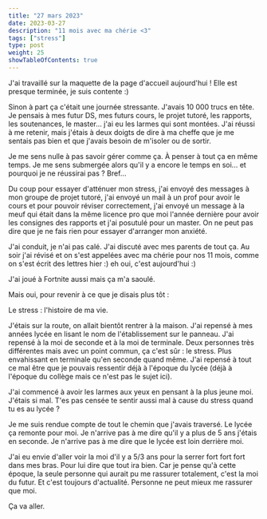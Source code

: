 ```yaml
---
title: "27 mars 2023"
date: 2023-03-27
description: "11 mois avec ma chérie <3"
tags: ["stress"]
type: post
weight: 25
showTableOfContents: true
---
```


J'ai travaillé sur la maquette de la page d'accueil aujourd'hui ! Elle est presque terminée, je suis contente :)

Sinon à part ça c'était une journée stressante. J'avais 10 000 trucs en tête. Je pensais à mes futur DS, mes futurs cours, le projet tutoré, les rapports, les soutenances, le master... j'ai eu les larmes qui sont montées. J'ai réussi à me retenir, mais j'étais à deux doigts de dire à ma cheffe que je me sentais pas bien et que j'avais besoin de m'isoler ou de sortir.

Je me sens nulle à pas savoir gérer comme ça. À penser à tout ça en même temps. Je me sens submergée alors qu'il y a encore le temps en soi... et pourquoi je ne réussirai pas ? Bref...

Du coup pour essayer d'atténuer mon stress, j'ai envoyé des messages à mon groupe de projet tutoré, j'ai envoyé un mail à un prof pour avoir le cours et pour pouvoir réviser correctement, j'ai envoyé un message à la meuf qui était dans la même licence pro que moi l'année dernière pour avoir les consignes des rapports et j'ai posutulé pour un master. On ne peut pas dire que je ne fais rien pour essayer d'arranger mon anxiété.

J'ai conduit, je n'ai pas calé. J'ai discuté avec mes parents de tout ça. Au soir j'ai révisé et on s'est appelées avec ma chérie pour nos 11 mois, comme on s'est écrit des lettres hier :) eh oui, c'est aujourd'hui :)

J'ai joué à Fortnite aussi mais ça m'a saoulé.

Mais oui, pour revenir à ce que je disais plus tôt :

Le stress : l'histoire de ma vie.

J'étais sur la route, on allait bientôt rentrer à la maison. J'ai repensé à mes années lycée en lisant le nom de l'établissement sur le panneau. J'ai repensé à la moi de seconde et à la moi de terminale. Deux personnes très différentes mais avec un point commun, ça c'est sûr : le stress. Plus envahissant en terminale qu'en seconde quand même. J'ai repensé à tout ce mal être que je pouvais ressentir déjà à l'époque du lycée (déjà à l'époque du collège mais ce n'est pas le sujet ici).

J'ai commencé à avoir les larmes aux yeux en pensant à la plus jeune moi. J'étais si mal. T'es pas censée te sentir aussi mal à cause du stress quand tu es au lycée ?

Je me suis rendue compte de tout le chemin que j'avais traversé. Le lycée ça remonte pour moi. Je n'arrive pas à me dire qu'il y a plus de 5 ans j'étais en seconde. Je n'arrive pas à me dire que le lycée est loin derrière moi.

J'ai eu envie d'aller voir la moi d'il y a 5/3 ans pour la serrer fort fort fort dans mes bras. Pour lui dire que tout ira bien. Car je pense qu'à cette époque, la seule personne qui aurait pu me rassurer totalement, c'est la moi du futur. Et c'est toujours d'actualité. Personne ne peut mieux me rassurer que moi.

Ça va aller.